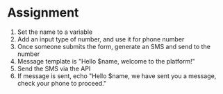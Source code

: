 # Assignment 

1. Set the name to a variable
2. Add an input type of number, and use it for phone number
3. Once someone submits the form, generate an SMS and send to the number
4. Message template is "Hello $name, welcome to the platform!"
5. Send the SMS via the API
6. If message is sent, echo "Hello $name, we have sent you a message, check your phone to proceed."
